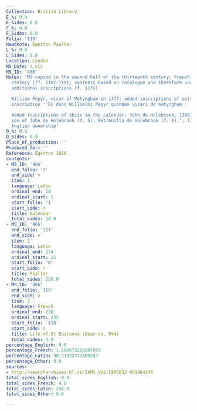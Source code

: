```yaml
---
Collection: British Library
E_%: 0.0
E_Sides: 0.0
F_%: 0.0
F_Sides: 0.0
Folia: '119'
Headnote: Egerton Psalter
L_%: 0.0
L_Sides: 0.0
Location: London
MS_Date: s.xiv
MS_ID: '466'
Notes: 'MS copied in the second half of the thirteenth century; French added in fourteenth
  century (ff. 118r-119); contents based on catalogue and therefore uncertain; "Numerous
  additional inscriptions (f. 117v).

  William Pepyr, vicar of Metyngham in 1377: added inscriptions of obits in the calendar:
  inscription ''Ex dono Willielmi Pepyr quondam vicari de metyngham . . .'' (f. 7).

  Added inscriptions of obits in the calendar: John de Holebrook, 1309 (f. 3v); John,
  son of John de Holebrook (f. 5); Petronilla de Holebrook (f. 6)."; likely of East
  Anglian ownership'
O_%: 0.0
O_Sides: 0.0
Place_of_production: ''
Produced_for: ''
Reference: Egerton 1066
contents:
- MS_ID: '466'
  end_folio: '7'
  end_side: v
  item: 1
  language: Latin
  ordinal_end: 14
  ordinal_start: 1
  start_folio: '1'
  start_side: r
  title: Kalendar
  total_sides: 14.0
- MS_ID: '466'
  end_folio: '117'
  end_side: v
  item: 2
  language: Latin
  ordinal_end: 234
  ordinal_start: 15
  start_folio: '8'
  start_side: r
  title: Psalter
  total_sides: 220.0
- MS_ID: '466'
  end_folio: '119'
  end_side: v
  item: 3
  language: French
  ordinal_end: 238
  ordinal_start: 235
  start_folio: '118'
  start_side: r
  title: Life of St Eustance (Dean no. 544)
  total_sides: 4.0
percentage_English: 0.0
percentage_French: 1.680672268907563
percentage_Latin: 98.31932773109243
percentage_Other: 0.0
sources:
- http://searcharchives.bl.uk/IAMS_VU2:IAMS032-001984145
total_sides_English: 0.0
total_sides_French: 4.0
total_sides_Latin: 234.0
total_sides_Other: 0.0

---
```

